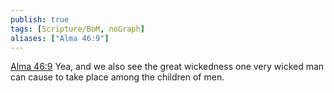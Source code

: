 ```yaml
---
publish: true
tags: [Scripture/BoM, noGraph]
aliases: ["Alma 46:9"]
---
```

[Alma 46:9](https://churchofjesuschrist.org/study/scriptures/bofm/alma/46?lang=eng&id=p9#p9) Yea, and we also see the great wickedness one very wicked man can cause to take place among the children of men.
